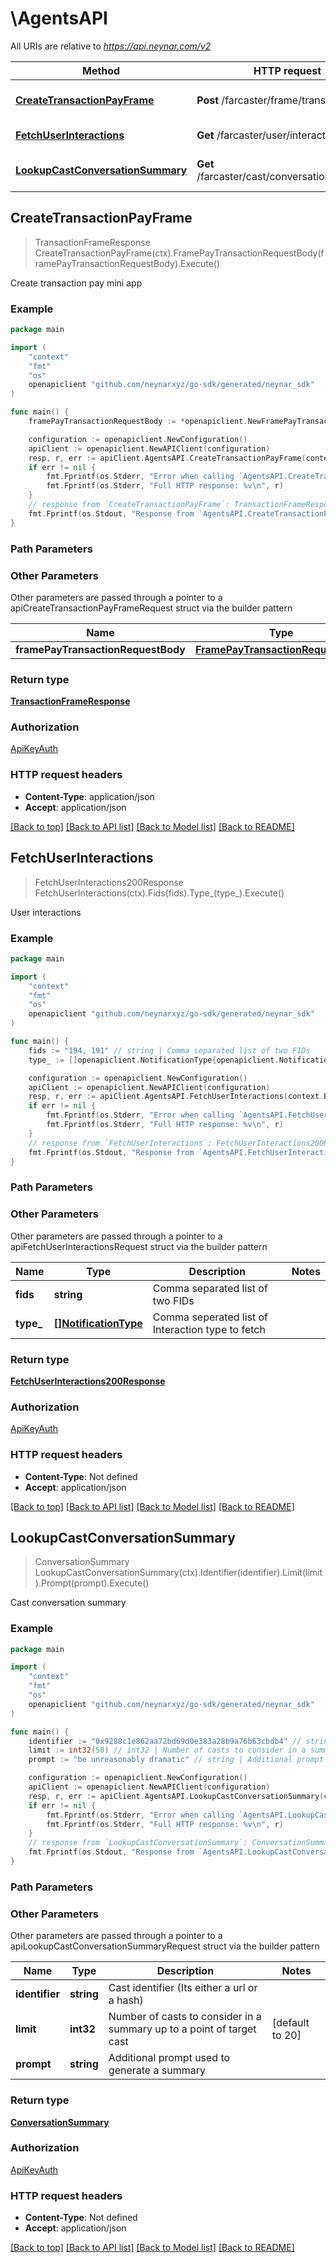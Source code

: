 # \AgentsAPI

All URIs are relative to *https://api.neynar.com/v2*

Method | HTTP request | Description
------------- | ------------- | -------------
[**CreateTransactionPayFrame**](AgentsAPI.md#CreateTransactionPayFrame) | **Post** /farcaster/frame/transaction/pay | Create transaction pay mini app
[**FetchUserInteractions**](AgentsAPI.md#FetchUserInteractions) | **Get** /farcaster/user/interactions | User interactions
[**LookupCastConversationSummary**](AgentsAPI.md#LookupCastConversationSummary) | **Get** /farcaster/cast/conversation/summary | Cast conversation summary



## CreateTransactionPayFrame

> TransactionFrameResponse CreateTransactionPayFrame(ctx).FramePayTransactionRequestBody(framePayTransactionRequestBody).Execute()

Create transaction pay mini app



### Example

```go
package main

import (
	"context"
	"fmt"
	"os"
	openapiclient "github.com/neynarxyz/go-sdk/generated/neynar_sdk"
)

func main() {
	framePayTransactionRequestBody := *openapiclient.NewFramePayTransactionRequestBody(*openapiclient.NewFramePayTransactionRequestBodyTransaction(*openapiclient.NewTransactionFrameDestination("0x5a927ac639636e534b678e81768ca19e2c6280b7", openapiclient.Networks("base"), "0x833589fcd6edb6e08f4c7c32d4f71b54bda02913", float32(0.01))), *openapiclient.NewTransactionFrameConfig([]openapiclient.TransactionFrameLineItem{*openapiclient.NewTransactionFrameLineItem("Payment", "Payment for goods")})) // FramePayTransactionRequestBody | 

	configuration := openapiclient.NewConfiguration()
	apiClient := openapiclient.NewAPIClient(configuration)
	resp, r, err := apiClient.AgentsAPI.CreateTransactionPayFrame(context.Background()).FramePayTransactionRequestBody(framePayTransactionRequestBody).Execute()
	if err != nil {
		fmt.Fprintf(os.Stderr, "Error when calling `AgentsAPI.CreateTransactionPayFrame``: %v\n", err)
		fmt.Fprintf(os.Stderr, "Full HTTP response: %v\n", r)
	}
	// response from `CreateTransactionPayFrame`: TransactionFrameResponse
	fmt.Fprintf(os.Stdout, "Response from `AgentsAPI.CreateTransactionPayFrame`: %v\n", resp)
}
```

### Path Parameters



### Other Parameters

Other parameters are passed through a pointer to a apiCreateTransactionPayFrameRequest struct via the builder pattern


Name | Type | Description  | Notes
------------- | ------------- | ------------- | -------------
 **framePayTransactionRequestBody** | [**FramePayTransactionRequestBody**](FramePayTransactionRequestBody.md) |  | 

### Return type

[**TransactionFrameResponse**](TransactionFrameResponse.md)

### Authorization

[ApiKeyAuth](../README.md#ApiKeyAuth)

### HTTP request headers

- **Content-Type**: application/json
- **Accept**: application/json

[[Back to top]](#) [[Back to API list]](../README.md#documentation-for-api-endpoints)
[[Back to Model list]](../README.md#documentation-for-models)
[[Back to README]](../README.md)


## FetchUserInteractions

> FetchUserInteractions200Response FetchUserInteractions(ctx).Fids(fids).Type_(type_).Execute()

User interactions



### Example

```go
package main

import (
	"context"
	"fmt"
	"os"
	openapiclient "github.com/neynarxyz/go-sdk/generated/neynar_sdk"
)

func main() {
	fids := "194, 191" // string | Comma separated list of two FIDs
	type_ := []openapiclient.NotificationType{openapiclient.NotificationType("follows")} // []NotificationType | Comma seperated list of Interaction type to fetch (optional)

	configuration := openapiclient.NewConfiguration()
	apiClient := openapiclient.NewAPIClient(configuration)
	resp, r, err := apiClient.AgentsAPI.FetchUserInteractions(context.Background()).Fids(fids).Type_(type_).Execute()
	if err != nil {
		fmt.Fprintf(os.Stderr, "Error when calling `AgentsAPI.FetchUserInteractions``: %v\n", err)
		fmt.Fprintf(os.Stderr, "Full HTTP response: %v\n", r)
	}
	// response from `FetchUserInteractions`: FetchUserInteractions200Response
	fmt.Fprintf(os.Stdout, "Response from `AgentsAPI.FetchUserInteractions`: %v\n", resp)
}
```

### Path Parameters



### Other Parameters

Other parameters are passed through a pointer to a apiFetchUserInteractionsRequest struct via the builder pattern


Name | Type | Description  | Notes
------------- | ------------- | ------------- | -------------
 **fids** | **string** | Comma separated list of two FIDs | 
 **type_** | [**[]NotificationType**](NotificationType.md) | Comma seperated list of Interaction type to fetch | 

### Return type

[**FetchUserInteractions200Response**](FetchUserInteractions200Response.md)

### Authorization

[ApiKeyAuth](../README.md#ApiKeyAuth)

### HTTP request headers

- **Content-Type**: Not defined
- **Accept**: application/json

[[Back to top]](#) [[Back to API list]](../README.md#documentation-for-api-endpoints)
[[Back to Model list]](../README.md#documentation-for-models)
[[Back to README]](../README.md)


## LookupCastConversationSummary

> ConversationSummary LookupCastConversationSummary(ctx).Identifier(identifier).Limit(limit).Prompt(prompt).Execute()

Cast conversation summary



### Example

```go
package main

import (
	"context"
	"fmt"
	"os"
	openapiclient "github.com/neynarxyz/go-sdk/generated/neynar_sdk"
)

func main() {
	identifier := "0x9288c1e862aa72bd69d0e383a28b9a76b63cbdb4" // string | Cast identifier (Its either a url or a hash)
	limit := int32(50) // int32 | Number of casts to consider in a summary up to a point of target cast (optional) (default to 20)
	prompt := "be unreasonably dramatic" // string | Additional prompt used to generate a summary (optional)

	configuration := openapiclient.NewConfiguration()
	apiClient := openapiclient.NewAPIClient(configuration)
	resp, r, err := apiClient.AgentsAPI.LookupCastConversationSummary(context.Background()).Identifier(identifier).Limit(limit).Prompt(prompt).Execute()
	if err != nil {
		fmt.Fprintf(os.Stderr, "Error when calling `AgentsAPI.LookupCastConversationSummary``: %v\n", err)
		fmt.Fprintf(os.Stderr, "Full HTTP response: %v\n", r)
	}
	// response from `LookupCastConversationSummary`: ConversationSummary
	fmt.Fprintf(os.Stdout, "Response from `AgentsAPI.LookupCastConversationSummary`: %v\n", resp)
}
```

### Path Parameters



### Other Parameters

Other parameters are passed through a pointer to a apiLookupCastConversationSummaryRequest struct via the builder pattern


Name | Type | Description  | Notes
------------- | ------------- | ------------- | -------------
 **identifier** | **string** | Cast identifier (Its either a url or a hash) | 
 **limit** | **int32** | Number of casts to consider in a summary up to a point of target cast | [default to 20]
 **prompt** | **string** | Additional prompt used to generate a summary | 

### Return type

[**ConversationSummary**](ConversationSummary.md)

### Authorization

[ApiKeyAuth](../README.md#ApiKeyAuth)

### HTTP request headers

- **Content-Type**: Not defined
- **Accept**: application/json

[[Back to top]](#) [[Back to API list]](../README.md#documentation-for-api-endpoints)
[[Back to Model list]](../README.md#documentation-for-models)
[[Back to README]](../README.md)

